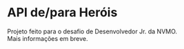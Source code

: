 # API de/para Heróis

Projeto feito para o desafio de Desenvolvedor Jr. da NVMO.<br>
Mais informações em breve.